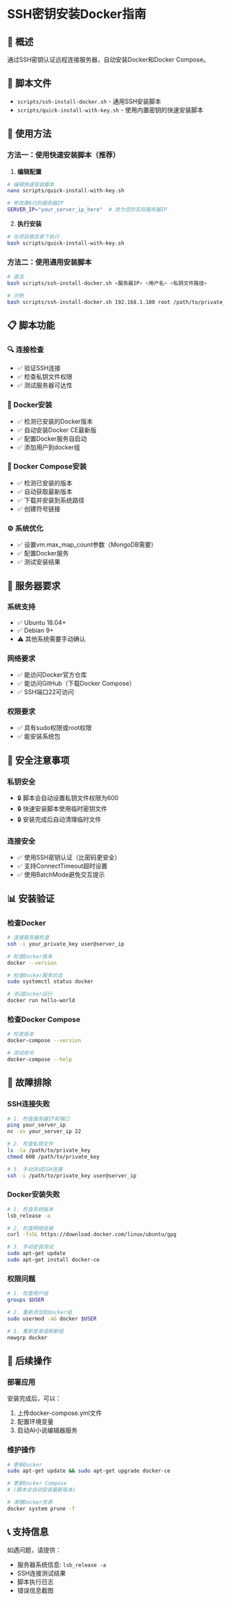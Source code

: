 # SSH密钥安装Docker指南

## 🎯 概述
通过SSH密钥认证远程连接服务器，自动安装Docker和Docker Compose。

## 📁 脚本文件
- `scripts/ssh-install-docker.sh` - 通用SSH安装脚本
- `scripts/quick-install-with-key.sh` - 使用内置密钥的快速安装脚本

## 🚀 使用方法

### 方法一：使用快速安装脚本（推荐）

1. **编辑配置**
```bash
# 编辑快速安装脚本
nano scripts/quick-install-with-key.sh

# 修改第6行的服务器IP
SERVER_IP="your_server_ip_here"  # 改为您的实际服务器IP
```

2. **执行安装**
```bash
# 在项目根目录下执行
bash scripts/quick-install-with-key.sh
```

### 方法二：使用通用安装脚本

```bash
# 语法
bash scripts/ssh-install-docker.sh <服务器IP> <用户名> <私钥文件路径>

# 示例
bash scripts/ssh-install-docker.sh 192.168.1.100 root /path/to/private_key.pem
```

## 📋 脚本功能

### 🔍 连接检查
- ✅ 验证SSH连接
- ✅ 检查私钥文件权限
- ✅ 测试服务器可达性

### 🐳 Docker安装
- ✅ 检测已安装的Docker版本
- ✅ 自动安装Docker CE最新版
- ✅ 配置Docker服务自启动
- ✅ 添加用户到docker组

### 🐙 Docker Compose安装
- ✅ 检测已安装的版本
- ✅ 自动获取最新版本
- ✅ 下载并安装到系统路径
- ✅ 创建符号链接

### ⚙️ 系统优化
- ✅ 设置vm.max_map_count参数（MongoDB需要）
- ✅ 配置Docker服务
- ✅ 测试安装结果

## 🔧 服务器要求

### 系统支持
- ✅ Ubuntu 18.04+
- ✅ Debian 9+
- ⚠️ 其他系统需要手动确认

### 网络要求
- ✅ 能访问Docker官方仓库
- ✅ 能访问GitHub（下载Docker Compose）
- ✅ SSH端口22可访问

### 权限要求
- ✅ 具有sudo权限或root权限
- ✅ 能安装系统包

## 🔐 安全注意事项

### 私钥安全
- 🔒 脚本会自动设置私钥文件权限为600
- 🔒 快速安装脚本使用临时密钥文件
- 🔒 安装完成后自动清理临时文件

### 连接安全
- ✅ 使用SSH密钥认证（比密码更安全）
- ✅ 支持ConnectTimeout超时设置
- ✅ 使用BatchMode避免交互提示

## 📊 安装验证

### 检查Docker
```bash
# 连接服务器检查
ssh -i your_private_key user@server_ip

# 检查Docker版本
docker --version

# 检查Docker服务状态
sudo systemctl status docker

# 测试Docker运行
docker run hello-world
```

### 检查Docker Compose
```bash
# 检查版本
docker-compose --version

# 测试命令
docker-compose --help
```

## 🐛 故障排除

### SSH连接失败
```bash
# 1. 检查服务器IP和端口
ping your_server_ip
nc -zv your_server_ip 22

# 2. 检查私钥文件
ls -la /path/to/private_key
chmod 600 /path/to/private_key

# 3. 手动测试SSH连接
ssh -i /path/to/private_key user@server_ip
```

### Docker安装失败
```bash
# 1. 检查系统版本
lsb_release -a

# 2. 检查网络连接
curl -fsSL https://download.docker.com/linux/ubuntu/gpg

# 3. 手动安装测试
sudo apt-get update
sudo apt-get install docker-ce
```

### 权限问题
```bash
# 1. 检查用户组
groups $USER

# 2. 重新添加到docker组
sudo usermod -aG docker $USER

# 3. 重新登录或刷新组
newgrp docker
```

## 🔄 后续操作

### 部署应用
安装完成后，可以：
1. 上传docker-compose.yml文件
2. 配置环境变量
3. 启动AI小说编辑器服务

### 维护操作
```bash
# 更新Docker
sudo apt-get update && sudo apt-get upgrade docker-ce

# 更新Docker Compose
# (脚本会自动安装最新版本)

# 清理Docker资源
docker system prune -f
```

## 📞 支持信息

如遇问题，请提供：
- 服务器系统信息: `lsb_release -a`
- SSH连接测试结果
- 脚本执行日志
- 错误信息截图

